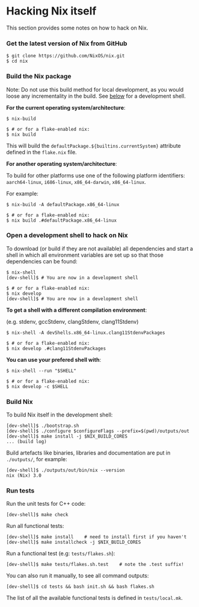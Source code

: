 # Hacking Nix itself

This section provides some notes on how to hack on Nix.


### Get the latest version of Nix from GitHub

```console
$ git clone https://github.com/NixOS/nix.git
$ cd nix
```


### Build the Nix package

Note: Do not use this build method for local development, as you would loose any incrementality in the build. See [below](#open-a-development-shell-to-hack-on-nix) for a development shell.

**For the current operating system/architecture**:

```console
$ nix-build

$ # or for a flake-enabled nix:
$ nix build
```
This will build the `defaultPackage.${builtins.currentSystem}` attribute
defined in the `flake.nix` file.

**For another operating system/architecture**:

To build for other platforms use one of the following platform
identifiers: `aarch64-linux`, `i686-linux`, `x86_64-darwin`, `x86_64-linux`.

For example:

```console
$ nix-build -A defaultPackage.x86_64-linux

$ # or for a flake-enabled nix:
$ nix build .#defaultPackage.x86_64-linux
```


### Open a development shell to hack on Nix

To download (or build if they are not available) all dependencies and
start a shell in which all environment variables are set up so that those
dependencies can be found:

```console
$ nix-shell
[dev-shell]$ # You are now in a development shell

$ # or for a flake-enabled nix:
$ nix develop
[dev-shell]$ # You are now in a development shell
```

**To get a shell with a different compilation environment**:

(e.g. stdenv, gccStdenv, clangStdenv, clang11Stdenv)
```console
$ nix-shell -A devShells.x86_64-linux.clang11StdenvPackages

$ # or for a flake-enabled nix:
$ nix develop .#clang11StdenvPackages
```

**You can use your prefered shell with**:

```console
$ nix-shell --run "$SHELL"

$ # or for a flake-enabled nix:
$ nix develop -c $SHELL
```

### Build Nix

To build Nix itself in the development shell:

```console
[dev-shell]$ ./bootstrap.sh
[dev-shell]$ ./configure $configureFlags --prefix=$(pwd)/outputs/out
[dev-shell]$ make install -j $NIX_BUILD_CORES
... (build log)
```

Build artefacts like binaries, libraries and documentation are put in `./outputs/`, for example:
```console
[dev-shell]$ ./outputs/out/bin/nix --version
nix (Nix) 3.0
```


### Run tests

Run the unit tests for C++ code:

```console
[dev-shell]$ make check
```

Run all functional tests:

```console
[dev-shell]$ make install    # need to install first if you haven't
[dev-shell]$ make installcheck -j $NIX_BUILD_CORES
```

Run a functional test (e.g: `tests/flakes.sh`):

```console
[dev-shell]$ make tests/flakes.sh.test    # note the .test suffix!
```

You can also run it manually, to see all command outputs:
```console
[dev-shell]$ cd tests && bash init.sh && bash flakes.sh
```

The list of all the available functional tests is defined in `tests/local.mk`.
